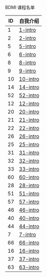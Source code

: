BDMI 课程名单

| ID   | 自我介绍 |
| ---- | -------- |
|   1   |    [1-intro](1.md)      |
|   2    |    [2-intro](2.md)                      |
|   5    |    [5-intro](5.md)           |
|   6   |    [6-intro](6.md)         |
|   8    |    [8-intro](8.md)           |
|   9    |    [9-intro](9.md)           |
|   10    |    [10-intro](10.md)           |
|   14    |    [14-intro](14.md)           |
|   52    |    [52-intro](52.md)           |
|   12    |    [12-intro](12.md)           |
|   20   |    [20-intro](20.md)         |
|   21    |    [21-intro](21.md)                      |
|   22    |    [22-intro](22.md)                      |
|   26   |    [26-intro](26.md)                      |
|   25   |    [25-intro](25.md)                      |
|   31   |    [31-intro](31.md)  |
|   32   |   [32-intro](32.md)  |
|   33   |   [33-intro](33.md)  |
| 60 |  [60-intro](60.md) |
| 28 |    [28-intro](28.md)     |
| 51 |  [51-intro](51.md)|
| 57 |    [57-intro](57.md)     |
| 46 |[46-intro](46.md)  |
| 40 |[40-intro](40.md)|
| 44 |[44-intro](44.md)|
| 7  |[7-intro](7.md) |
| 66 |  [66-intro](66.md)|
|   16   |    [16-intro](16.md)      |
|  37  |    [37-intro](37.md)      |
|  63  |    [63-intro](63.md)      |
